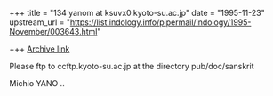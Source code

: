 +++
title = "134 yanom at ksuvx0.kyoto-su.ac.jp"
date = "1995-11-23"
upstream_url = "https://list.indology.info/pipermail/indology/1995-November/003643.html"

+++
[Archive link](https://list.indology.info/pipermail/indology/1995-November/003643.html)

Please ftp to ccftp.kyoto-su.ac.jp
at the directory
pub/doc/sanskrit

Michio YANO
..





